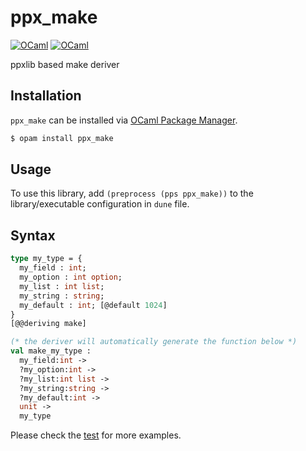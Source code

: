# ppx_make
[![OCaml](https://img.shields.io/badge/-OCaml-EC6813?logo=ocaml&labelColor=grey)](#)
[![OCaml](https://github.com/bn-d/ppx_make/actions/workflows/build.yml/badge.svg?branch=master)](https://github.com/bn-d/ppx_make/actions/workflows/build.yml)

ppxlib based make deriver

## Installation
`ppx_make` can be installed via [OCaml Package Manager](https://opam.ocaml.org/packages/ppx_make/).
```sh
$ opam install ppx_make
```

## Usage
To use this library, add `(preprocess (pps ppx_make))` to the library/executable configuration in `dune` file.

## Syntax
```ocaml
type my_type = {
  my_field : int;
  my_option : int option;
  my_list : int list;
  my_string : string;
  my_default : int; [@default 1024]
}
[@@deriving make]

(* the deriver will automatically generate the function below *)
val make_my_type :
  my_field:int ->
  ?my_option:int ->
  ?my_list:int list ->
  ?my_string:string ->
  ?my_default:int ->
  unit ->
  my_type
```
Please check the [test](test) for more examples.
